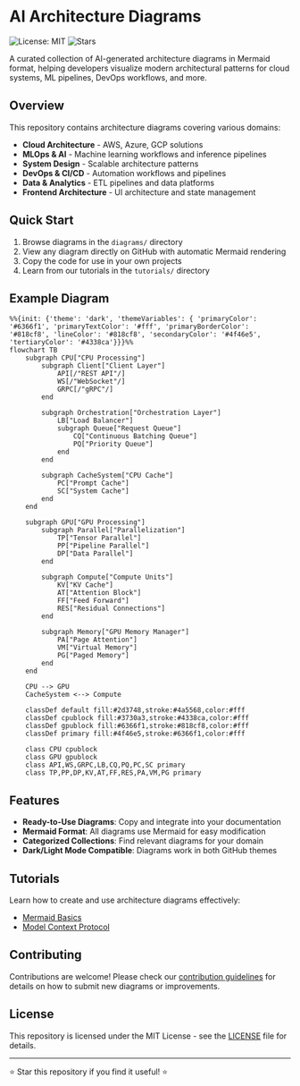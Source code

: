 # AI Architecture Diagrams

![License: MIT](https://img.shields.io/badge/License-MIT-blue.svg)
![Stars](https://img.shields.io/github/stars/prabhic/llmtuts?style=social)

A curated collection of AI-generated architecture diagrams in Mermaid format, helping developers visualize modern architectural patterns for cloud systems, ML pipelines, DevOps workflows, and more.

## Overview

This repository contains architecture diagrams covering various domains:

- **Cloud Architecture** - AWS, Azure, GCP solutions
- **MLOps & AI** - Machine learning workflows and inference pipelines
- **System Design** - Scalable architecture patterns
- **DevOps & CI/CD** - Automation workflows and pipelines
- **Data & Analytics** - ETL pipelines and data platforms
- **Frontend Architecture** - UI architecture and state management

## Quick Start

1. Browse diagrams in the `diagrams/` directory
2. View any diagram directly on GitHub with automatic Mermaid rendering
3. Copy the code for use in your own projects
4. Learn from our tutorials in the `tutorials/` directory

## Example Diagram

```mermaid
%%{init: {'theme': 'dark', 'themeVariables': { 'primaryColor': '#6366f1', 'primaryTextColor': '#fff', 'primaryBorderColor': '#818cf8', 'lineColor': '#818cf8', 'secondaryColor': '#4f46e5', 'tertiaryColor': '#4338ca'}}}%%
flowchart TB
    subgraph CPU["CPU Processing"]
        subgraph Client["Client Layer"]
            API[/"REST API"/]
            WS[/"WebSocket"/]
            GRPC[/"gRPC"/]
        end

        subgraph Orchestration["Orchestration Layer"]
            LB["Load Balancer"]
            subgraph Queue["Request Queue"]
                CQ["Continuous Batching Queue"]
                PQ["Priority Queue"]
            end
        end

        subgraph CacheSystem["CPU Cache"]
            PC["Prompt Cache"]
            SC["System Cache"]
        end
    end

    subgraph GPU["GPU Processing"]
        subgraph Parallel["Parallelization"]
            TP["Tensor Parallel"]
            PP["Pipeline Parallel"]
            DP["Data Parallel"]
        end

        subgraph Compute["Compute Units"]
            KV["KV Cache"]
            AT["Attention Block"]
            FF["Feed Forward"]
            RES["Residual Connections"]
        end

        subgraph Memory["GPU Memory Manager"]
            PA["Page Attention"]
            VM["Virtual Memory"]
            PG["Paged Memory"]
        end
    end

    CPU --> GPU
    CacheSystem <--> Compute
    
    classDef default fill:#2d3748,stroke:#4a5568,color:#fff
    classDef cpublock fill:#3730a3,stroke:#4338ca,color:#fff
    classDef gpublock fill:#6366f1,stroke:#818cf8,color:#fff
    classDef primary fill:#4f46e5,stroke:#6366f1,color:#fff
    
    class CPU cpublock
    class GPU gpublock
    class API,WS,GRPC,LB,CQ,PQ,PC,SC primary
    class TP,PP,DP,KV,AT,FF,RES,PA,VM,PG primary
```

## Features

- **Ready-to-Use Diagrams**: Copy and integrate into your documentation
- **Mermaid Format**: All diagrams use Mermaid for easy modification
- **Categorized Collections**: Find relevant diagrams for your domain
- **Dark/Light Mode Compatible**: Diagrams work in both GitHub themes

## Tutorials

Learn how to create and use architecture diagrams effectively:

- [Mermaid Basics](tutorials/getting-started/mermaid-basics.md)
- [Model Context Protocol](tutorials/concepts/model-context-protocol.md)

## Contributing

Contributions are welcome! Please check our [contribution guidelines](CONTRIBUTING.md) for details on how to submit new diagrams or improvements.

## License

This repository is licensed under the MIT License - see the [LICENSE](LICENSE) file for details.

---

⭐ Star this repository if you find it useful! ⭐